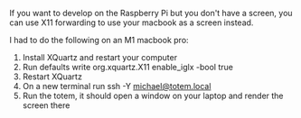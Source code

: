 If you want to develop on the Raspberry Pi but you don't have a screen, you can use X11 forwarding to use your macbook as a screen instead.

I had to do the following on an M1 macbook pro:

1. Install XQuartz and restart your computer
1. Run defaults write org.xquartz.X11 enable_iglx -bool true
1. Restart XQuartz
1. On a new terminal run ssh -Y michael@totem.local
1. Run the totem, it should open a window on your laptop and render the screen there
